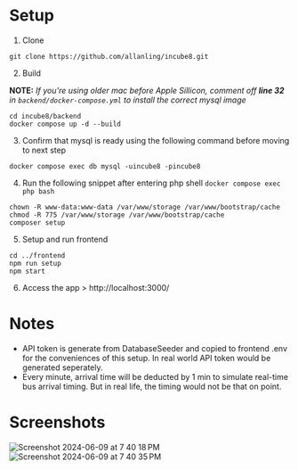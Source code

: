 # Setup
1. Clone
```
git clone https://github.com/allanling/incube8.git
```

2. Build

**NOTE:** *If you're using older mac before Apple Sillicon, comment off **line 32** in `backend/docker-compose.yml` to install the correct mysql image*

```
cd incube8/backend
docker compose up -d --build
```

3. Confirm that mysql is ready using the following command before moving to next step
```
docker compose exec db mysql -uincube8 -pincube8
```

4. Run the following snippet after entering php shell `docker compose exec php bash`
```
chown -R www-data:www-data /var/www/storage /var/www/bootstrap/cache
chmod -R 775 /var/www/storage /var/www/bootstrap/cache
composer setup
```

5. Setup and run frontend
```
cd ../frontend
npm run setup
npm start
```

6. Access the app > http://localhost:3000/

# Notes
- API token is generate from DatabaseSeeder and copied to frontend .env for the conveniences of this setup. In real world API token would be generated seperately.
- Every minute, arrival time will be deducted by 1 min to simulate real-time bus arrival timing. But in real life, the timing would not be that on point.

# Screenshots
![Screenshot 2024-06-09 at 7 40 18 PM](https://github.com/allanling/incube8/assets/3927977/43474be7-be36-4c39-ae4d-7101a8803c24)
![Screenshot 2024-06-09 at 7 40 35 PM](https://github.com/allanling/incube8/assets/3927977/6decf200-011e-4d40-a1cf-34e5199ca408)
